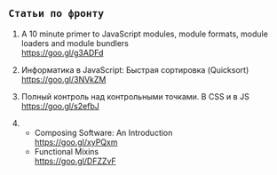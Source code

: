 ## `Статьи по фронту`

1. A 10 minute primer to JavaScript modules, module formats, module loaders and module bundlers<br>
https://goo.gl/g3ADFd

2. Информатика в JavaScript: Быстрая сортировка (Quicksort)<br>
https://goo.gl/3NVkZM

3. Полный контроль над контрольными точками. В CSS и в JS<br>
https://goo.gl/s2efbJ

4.
    - Composing Software: An Introduction<br>
    https://goo.gl/xyPQxm
    - Functional Mixins<br>
    https://goo.gl/DFZZvF